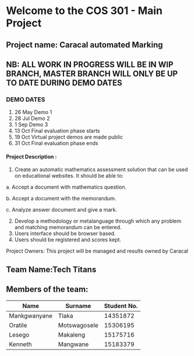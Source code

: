 
# Welcome to the COS 301 - Main Project


## Project name: Caracal automated Marking

## NB: ALL WORK IN PROGRESS WILL BE IN WIP BRANCH, MASTER BRANCH WILL ONLY BE UP TO DATE DURING DEMO DATES

### DEMO DATES

1. 26 May Demo 1
2. 28 Jul Demo 2
3. 1 Sep Demo 3
4. 13 Oct Final evaluation phase starts
5. 19 Oct Virtual project demos are made public
6. 31 Oct Final evaluation phase ends


#### Project Description : 
1. Create an automatic mathematics assessment solution that can be used on educational websites. It
should be able to:

a. Accept a document with mathematics question.

b. Accept a document with the memorandum.

c. Analyze answer document and give a mark.

2. Develop a methodology or metalanguage through which any problem and matching memorandum
can be entered.
3. Users interface should be browser based.
5. Users should be registered and scores kept.

Project Owners:
This project will be managed and results owned by Caracal

## Team Name:Tech Titans

## Members of the team:

Name | Surname | Student No. |
---- | ------- | ----------- | 
Mankgwanyane | Tlaka | 14351872 |
Oratile | Motswagosele | 15306195 | 
Lesego | Makaleng | 15175716 | 
Kenneth | Mangwane | 15183379 | 
